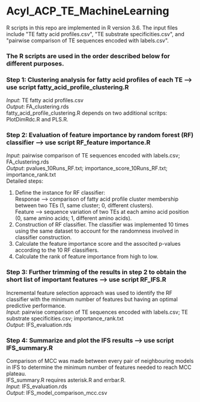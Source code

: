 # Acyl_ACP_TE_MachineLearning
R scripts in this repo are implemented in R version 3.6.
The input files include "TE fatty acid profiles.csv", "TE substrate specificities.csv", and "pairwise comparison of TE sequences encoded with labels.csv".

### The R scripts are used in the order described below for different purposes.
### Step 1: Clustering analysis for fatty acid profiles of each TE --> use script fatty_acid_profile_clustering.R
*Input*: TE fatty acid profiles.csv <br>
*Output*: FA_clustering.rds <br>
fatty_acid_profile_clustering.R depends on two additional scritps: PlotDimRdc.R and PLS.R.
### Step 2: Evaluation of feature importance by random forest (RF) classifier --> use script RF_feature importance.R
*Input*: pairwise comparison of TE sequences encoded with labels.csv; FA_clustering.rds <br>
*Output*: pvalues_10Runs_RF.txt; importance_score_10Runs_RF.txt; importance_rank.txt <br>
Detailed steps:<br>
1. Define the instance for RF classifier:<br> Response --> comparison of fatty acid profile cluster membership between two TEs (1, same cluster; 0, different clusters).<br> Feature --> sequence variation of two TEs at each amino acid position (0, same amino acids; 1, different amino acids).
3. Construction of RF classifier. The classifier was implemented 10 times using the same dataset to account for the randomness involved in classifier construction.
4. Calculate the feature importance score and the associted p-values according to the 10 RF classifiers.
5. Calculate the rank of feature importance from high to low.

### Step 3: Further trimming of the results in step 2 to obtain the short list of important features --> use script RF_IFS.R
Incremental feature selection approach was used to identify the RF classifier with the minimum number of features but having an optimal predictive performance. <br>
*Input*: pairwise comparison of TE sequences encoded with labels.csv; TE substrate specificities.csv; importance_rank.txt <br>
*Output*: IFS_evaluation.rds<br>

### Step 4: Summarize and plot the IFS results --> use script IFS_summary.R
Comparison of MCC was made between every pair of neighbouring models in IFS to determine the minimum number of features needed to reach MCC plateau.<br>
IFS_summary.R requires asterisk.R and errbar.R.<br>
*Input*: IFS_evaluation.rds<br>
*Output*: IFS_model_comparison_mcc.csv<br>
